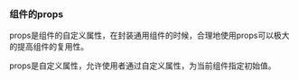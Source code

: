 ### 组件的props
props是组件的自定义属性，在封装通用组件的时候，合理地使用props可以极大的提高组件的复用性。

props是自定义属性，允许使用者通过自定义属性，为当前组件指定初始值。
